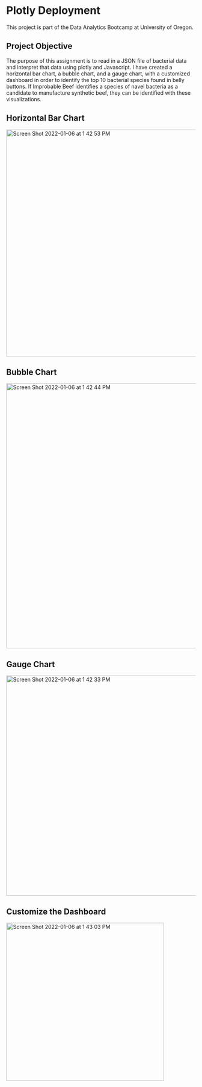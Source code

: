 # Plotly Deployment

This project is part of the Data Analytics Bootcamp at University of Oregon.

## Project Objective
The purpose of this assignment is to read in a JSON file of bacterial data and interpret that data using plotly and Javascript. I have created a horizontal bar chart, a bubble chart, and a gauge chart, with a customized dashboard in order to identify the top 10 bacterial species found in belly buttons. If Improbable Beef identifies a species of navel bacteria as a candidate to manufacture synthetic beef, they can be identified with these visualizations. 

## Horizontal Bar Chart
<img width="602" alt="Screen Shot 2022-01-06 at 1 42 53 PM" src="https://user-images.githubusercontent.com/85920136/148456306-e8215455-142e-4389-acb6-0d5ce1b646b9.png">



## Bubble Chart
<img width="703" alt="Screen Shot 2022-01-06 at 1 42 44 PM" src="https://user-images.githubusercontent.com/85920136/148456351-993ed7a1-eab8-478f-acec-c7342283f48e.png">



## Gauge Chart
<img width="584" alt="Screen Shot 2022-01-06 at 1 42 33 PM" src="https://user-images.githubusercontent.com/85920136/148456366-d23c727b-b6dc-45eb-b1a9-e246b5a19e73.png">



## Customize the Dashboard

<img width="419" alt="Screen Shot 2022-01-06 at 1 43 03 PM" src="https://user-images.githubusercontent.com/85920136/148456372-a41769d7-a060-4d21-96ba-2b1514d97a85.png">

